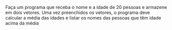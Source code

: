 Faça um programa que receba o nome e a idade de 20 pessoas e armazene em dois vetores.
Uma vez preenchidos os vetores, o programa deve calcular a média das idades e listar os nomes
das pessoas que têm idade acima da média